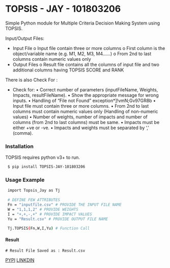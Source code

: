 # TOPSIS - JAY - 101803206

Simple Python module for Multiple Criteria Decision Making System using TOPSIS.

Input/Output Files:
 - Input File
        o Input file contain three or more columns
        o First column is the object/variable name (e.g. M1, M2, M3, M4…...)
        o From 2nd to last columns contain numeric values only
 - Output Files
        o Result file contains all the columns of input file and two additional columns having TOPSIS SCORE and RANK

There is also Check For :
 - Check for:
• Correct number of parameters (inputFileName, Weights, Impacts, resultFileName).
• Show the appropriate message for wrong inputs.
• Handling of “File not Found” exception*]!vmN;Gv97GR8b
• Input file must contain three or more columns.
• From 2nd to last columns must contain numeric values only (Handling of non-numeric values)
• Number of weights, number of impacts and number of columns (from 2nd to last columns) must be same.
• Impacts must be either +ve or -ve.
• Impacts and weights must be separated by ‘,’ (comma).

### Installation
TOPSIS requires python v3+ to run.

```sh
 $ pip install TOPSIS-JAY-101803206
```

### Usage Example

```sh
 import Topsis_Jay as Tj
 
 # DEFINE FEW ATTRIBUTES
 Fn = "inputfile.csv" # PROVIDE THE INPUT FILE NAME 
 W = "1,1,1,2" # PROVIDE WEIGHTS 
 I = "+,+,-,+" # PROVIDE IMPACT VALUES
 Yu = "Result.csv" # PROVIDE OUTPUT FILE NAME

 Tj.TOPSIS(Fn,W,I,Yu) # Function Call

```

#### Result
```
# Result File Saved as : Result.csv
```

[PYPI](https://pypi.org/project/TOPSIS-Jay-101803206/0.4/)
[LINKDIN](https://www.linkedin.com/in/jay-sood/)